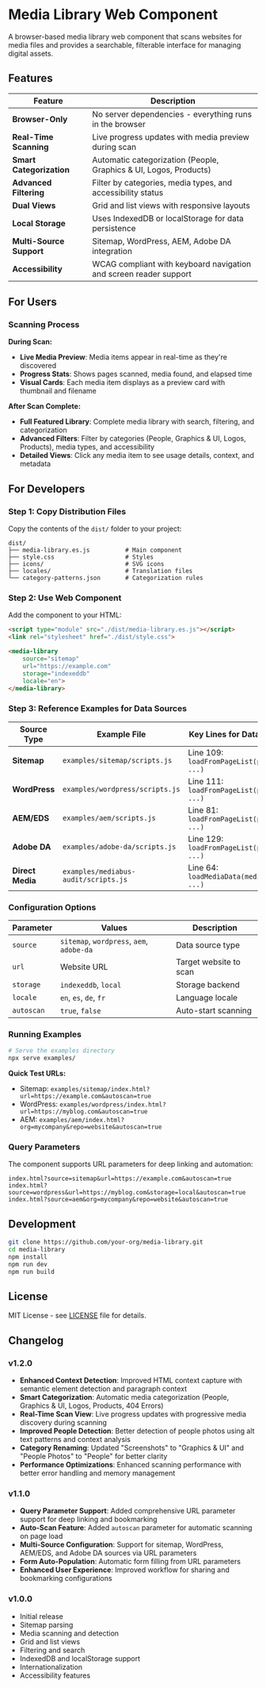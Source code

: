 # Media Library Web Component

A browser-based media library web component that scans websites for media files and provides a searchable, filterable interface for managing digital assets.

## Features

| Feature | Description |
|---------|-------------|
| **Browser-Only** | No server dependencies - everything runs in the browser |
| **Real-Time Scanning** | Live progress updates with media preview during scan |
| **Smart Categorization** | Automatic categorization (People, Graphics & UI, Logos, Products) |
| **Advanced Filtering** | Filter by categories, media types, and accessibility status |
| **Dual Views** | Grid and list views with responsive layouts |
| **Local Storage** | Uses IndexedDB or localStorage for data persistence |
| **Multi-Source Support** | Sitemap, WordPress, AEM, Adobe DA integration |
| **Accessibility** | WCAG compliant with keyboard navigation and screen reader support |

## For Users

### Scanning Process

**During Scan:**
- **Live Media Preview**: Media items appear in real-time as they're discovered
- **Progress Stats**: Shows pages scanned, media found, and elapsed time
- **Visual Cards**: Each media item displays as a preview card with thumbnail and filename

**After Scan Complete:**
- **Full Featured Library**: Complete media library with search, filtering, and categorization
- **Advanced Filters**: Filter by categories (People, Graphics & UI, Logos, Products), media types, and accessibility
- **Detailed Views**: Click any media item to see usage details, context, and metadata

## For Developers

### Step 1: Copy Distribution Files

Copy the contents of the `dist/` folder to your project:

```
dist/
├── media-library.es.js          # Main component
├── style.css                    # Styles
├── icons/                       # SVG icons
├── locales/                     # Translation files
└── category-patterns.json       # Categorization rules
```

### Step 2: Use Web Component

Add the component to your HTML:

```html
<script type="module" src="./dist/media-library.es.js"></script>
<link rel="stylesheet" href="./dist/style.css">

<media-library 
    source="sitemap"
    url="https://example.com"
    storage="indexeddb"
    locale="en">
</media-library>
```

### Step 3: Reference Examples for Data Sources

| Source Type | Example File | Key Lines for Data Passing |
|-------------|--------------|---------------------------|
| **Sitemap** | `examples/sitemap/scripts.js` | Line 109: `loadFromPageList(pageList, ...)` |
| **WordPress** | `examples/wordpress/scripts.js` | Line 111: `loadFromPageList(pageList, ...)` |
| **AEM/EDS** | `examples/aem/scripts.js` | Line 81: `loadFromPageList(pageList, ...)` |
| **Adobe DA** | `examples/adobe-da/scripts.js` | Line 129: `loadFromPageList(pageList, ...)` |
| **Direct Media** | `examples/mediabus-audit/scripts.js` | Line 64: `loadMediaData(mediaData, ...)` |

### Configuration Options

| Parameter | Values | Description |
|-----------|--------|-------------|
| `source` | `sitemap`, `wordpress`, `aem`, `adobe-da` | Data source type |
| `url` | Website URL | Target website to scan |
| `storage` | `indexeddb`, `local` | Storage backend |
| `locale` | `en`, `es`, `de`, `fr` | Language locale |
| `autoscan` | `true`, `false` | Auto-start scanning |

### Running Examples

```bash
# Serve the examples directory
npx serve examples/
```

**Quick Test URLs:**
- Sitemap: `examples/sitemap/index.html?url=https://example.com&autoscan=true`
- WordPress: `examples/wordpress/index.html?url=https://myblog.com&autoscan=true`
- AEM: `examples/aem/index.html?org=mycompany&repo=website&autoscan=true`

### Query Parameters

The component supports URL parameters for deep linking and automation:

```
index.html?source=sitemap&url=https://example.com&autoscan=true
index.html?source=wordpress&url=https://myblog.com&storage=local&autoscan=true
index.html?source=aem&org=mycompany&repo=website&autoscan=true
```

## Development

```bash
git clone https://github.com/your-org/media-library.git
cd media-library
npm install
npm run dev
npm run build
```

## License

MIT License - see [LICENSE](LICENSE) file for details.

## Changelog

### v1.2.0
- **Enhanced Context Detection**: Improved HTML context capture with semantic element detection and paragraph context
- **Smart Categorization**: Automatic media categorization (People, Graphics & UI, Logos, Products, 404 Errors)
- **Real-Time Scan View**: Live progress updates with progressive media discovery during scanning
- **Improved People Detection**: Better detection of people photos using alt text patterns and context analysis
- **Category Renaming**: Updated "Screenshots" to "Graphics & UI" and "People Photos" to "People" for better clarity
- **Performance Optimizations**: Enhanced scanning performance with better error handling and memory management

### v1.1.0
- **Query Parameter Support**: Added comprehensive URL parameter support for deep linking and bookmarking
- **Auto-Scan Feature**: Added `autoscan` parameter for automatic scanning on page load
- **Multi-Source Configuration**: Support for sitemap, WordPress, AEM/EDS, and Adobe DA sources via URL parameters
- **Form Auto-Population**: Automatic form filling from URL parameters
- **Enhanced User Experience**: Improved workflow for sharing and bookmarking configurations

### v1.0.0
- Initial release
- Sitemap parsing
- Media scanning and detection
- Grid and list views
- Filtering and search
- IndexedDB and localStorage support
- Internationalization
- Accessibility features
